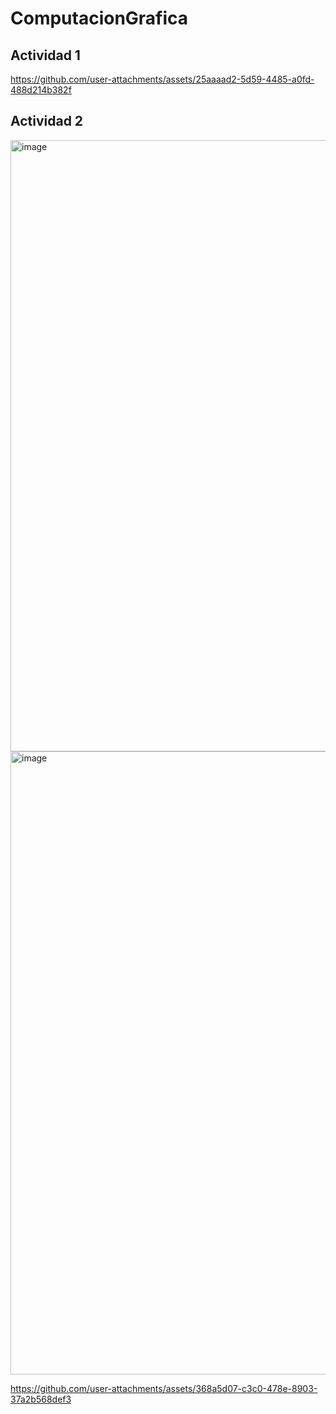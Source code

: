 # ComputacionGrafica
## Actividad 1


https://github.com/user-attachments/assets/25aaaad2-5d59-4485-a0fd-488d214b382f

## Actividad 2

<img width="1384" height="978" alt="image" src="https://github.com/user-attachments/assets/471f659d-4202-4002-9693-222a71c2e3f7" />

<img width="1343" height="997" alt="image" src="https://github.com/user-attachments/assets/5b5ac271-84d8-4ab5-9fe7-4d2eecb750de" />

https://github.com/user-attachments/assets/368a5d07-c3c0-478e-8903-37a2b568def3

